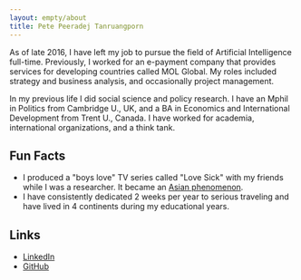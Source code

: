 ```yaml
---
layout: empty/about
title: Pete Peeradej Tanruangporn
---
```


As of late 2016, I have left my job to pursue the field of Artificial Intelligence full-time. Previously, I worked for an e-payment company that provides services for developing countries called MOL Global. My roles included strategy and business analysis, and occasionally project management.


In my previous life I did social science and policy research. I have an Mphil in Politics from Cambridge U., UK, and a BA in Economics and International Development from Trent U., Canada. I have worked for academia, international organizations, and a think tank.


Fun Facts
----
- I produced a "boys love" TV series called "Love Sick" with my friends while I was a researcher. It became an [Asian phenomenon].
- I have consistently dedicated 2 weeks per year to serious traveling and have lived in 4 continents during my educational years.

Links
----
- [LinkedIn]
- [GitHub]

[Asian phenomenon]:http://www.newyorker.com/culture/culture-desk/boys-in-love
[LinkedIn]:https://www.linkedin.com/in/peeradej-pete-tanruangporn-0a977170/
[GitHub]:https://github.com/petetanru
